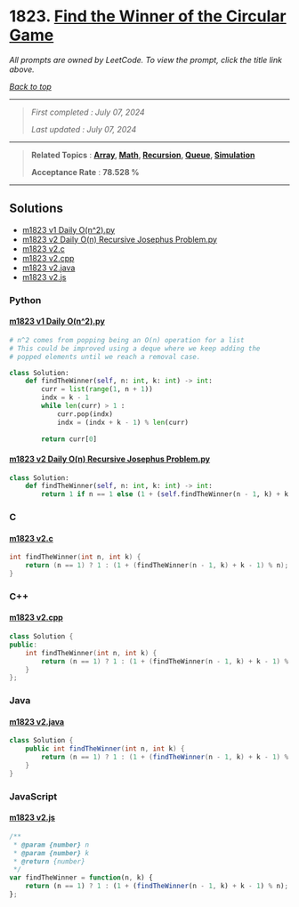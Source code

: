 # 1823. [Find the Winner of the Circular Game](<https://leetcode.com/problems/find-the-winner-of-the-circular-game>)

*All prompts are owned by LeetCode. To view the prompt, click the title link above.*

*[Back to top](<../README.md>)*

------

> *First completed : July 07, 2024*
>
> *Last updated : July 07, 2024*

------

> **Related Topics** : **[Array](<by_topic/Array.md>), [Math](<by_topic/Math.md>), [Recursion](<by_topic/Recursion.md>), [Queue](<by_topic/Queue.md>), [Simulation](<by_topic/Simulation.md>)**
>
> **Acceptance Rate** : **78.528 %**

------

## Solutions

- [m1823 v1 Daily O(n^2).py](<../my-submissions/m1823 v1 Daily O(n^2).py>)
- [m1823 v2 Daily O(n) Recursive Josephus Problem.py](<../my-submissions/m1823 v2 Daily O(n) Recursive Josephus Problem.py>)
- [m1823 v2.c](<../my-submissions/m1823 v2.c>)
- [m1823 v2.cpp](<../my-submissions/m1823 v2.cpp>)
- [m1823 v2.java](<../my-submissions/m1823 v2.java>)
- [m1823 v2.js](<../my-submissions/m1823 v2.js>)
### Python
#### [m1823 v1 Daily O(n^2).py](<../my-submissions/m1823 v1 Daily O(n^2).py>)
```Python
# n^2 comes from popping being an O(n) operation for a list
# This could be improved using a deque where we keep adding the 
# popped elements until we reach a removal case.

class Solution:
    def findTheWinner(self, n: int, k: int) -> int:
        curr = list(range(1, n + 1))
        indx = k - 1
        while len(curr) > 1 :
            curr.pop(indx)
            indx = (indx + k - 1) % len(curr)
        
        return curr[0]
```

#### [m1823 v2 Daily O(n) Recursive Josephus Problem.py](<../my-submissions/m1823 v2 Daily O(n) Recursive Josephus Problem.py>)
```Python
class Solution:
    def findTheWinner(self, n: int, k: int) -> int:
        return 1 if n == 1 else (1 + (self.findTheWinner(n - 1, k) + k - 1) % n)
```

### C
#### [m1823 v2.c](<../my-submissions/m1823 v2.c>)
```C
int findTheWinner(int n, int k) {
    return (n == 1) ? 1 : (1 + (findTheWinner(n - 1, k) + k - 1) % n);
}
```

### C++
#### [m1823 v2.cpp](<../my-submissions/m1823 v2.cpp>)
```C++
class Solution {
public:
    int findTheWinner(int n, int k) {
        return (n == 1) ? 1 : (1 + (findTheWinner(n - 1, k) + k - 1) % n);
    }
};
```

### Java
#### [m1823 v2.java](<../my-submissions/m1823 v2.java>)
```Java
class Solution {
    public int findTheWinner(int n, int k) {
        return (n == 1) ? 1 : (1 + (findTheWinner(n - 1, k) + k - 1) % n);
    }
}
```

### JavaScript
#### [m1823 v2.js](<../my-submissions/m1823 v2.js>)
```JavaScript
/**
 * @param {number} n
 * @param {number} k
 * @return {number}
 */
var findTheWinner = function(n, k) {
    return (n == 1) ? 1 : (1 + (findTheWinner(n - 1, k) + k - 1) % n);
};
```

